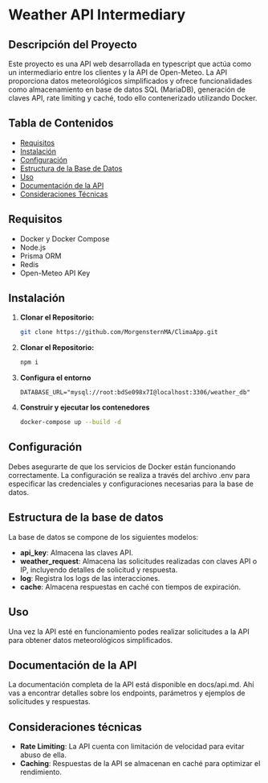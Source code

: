 # Weather API Intermediary

## Descripción del Proyecto

Este proyecto es una API web desarrollada en typescript que actúa como un intermediario entre los clientes y la API de Open-Meteo. La API proporciona datos meteorológicos simplificados y ofrece funcionalidades como almacenamiento en base de datos SQL (MariaDB), generación de claves API, rate limiting y caché, todo ello contenerizado utilizando Docker.

## Tabla de Contenidos

- [Requisitos](#requisitos)
- [Instalación](#instalación)
- [Configuración](#configuración)
- [Estructura de la Base de Datos](#estructura-de-la-base-de-datos)
- [Uso](#uso)
- [Documentación de la API](#documentación-de-la-api)
- [Consideraciones Técnicas](#consideraciones-técnicas)

## Requisitos

- Docker y Docker Compose
- Node.js
- Prisma ORM
- Redis
- Open-Meteo API Key

## Instalación

1. **Clonar el Repositorio:**

   ```bash
   git clone https://github.com/MorgensternMA/ClimaApp.git
   
2. **Clonar el Repositorio:**

   ```bash
   npm i

3. **Configura el entorno**

   ```.env
   DATABASE_URL="mysql://root:bdSe098x7I@localhost:3306/weather_db"

4. **Construir y ejecutar los contenedores**

   ```bash
   docker-compose up --build -d


## Configuración

Debes asegurarte de que los servicios de Docker están funcionando correctamente. La configuración se realiza a través del archivo .env para especificar las credenciales y configuraciones necesarias para la base de datos.

## Estructura de la base de datos

La base de datos se compone de los siguientes modelos:

+ **api_key**: Almacena las claves API.
+ **weather_request**: Almacena las solicitudes realizadas con claves API o IP, incluyendo detalles de solicitud y respuesta.
+ **log**: Registra los logs de las interacciones.
+ **cache**: Almacena respuestas en caché con tiempos de expiración.

## Uso

Una vez la API esté en funcionamiento podes realizar solicitudes a la API para obtener datos meteorológicos simplificados.

## Documentación de la API

La documentación completa de la API está disponible en docs/api.md. Ahí vas a encontrar detalles sobre los endpoints, parámetros y ejemplos de solicitudes y respuestas.

## Consideraciones técnicas

+ **Rate Limiting**: La API cuenta con limitación de velocidad para evitar abuso de ella.
+ **Caching**: Respuestas de la API se almacenan en caché para optimizar el rendimiento.
